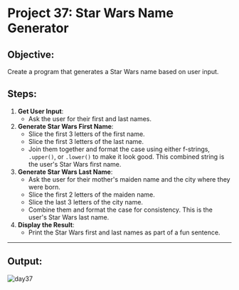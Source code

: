 # Project 37: Star Wars Name Generator

## Objective:
Create a program that generates a Star Wars name based on user input.

## Steps:
1. **Get User Input**:
   - Ask the user for their first and last names.
2. **Generate Star Wars First Name**:
   - Slice the first 3 letters of the first name.
   - Slice the first 3 letters of the last name.
   - Join them together and format the case using either f-strings, `.upper()`, or `.lower()` to make it look good. This combined string is the user's Star Wars first name.
3. **Generate Star Wars Last Name**:
   - Ask the user for their mother's maiden name and the city where they were born.
   - Slice the first 2 letters of the maiden name.
   - Slice the last 3 letters of the city name.
   - Combine them and format the case for consistency. This is the user's Star Wars last name.
4. **Display the Result**:
   - Print the Star Wars first and last names as part of a fun sentence.

---
## Output:
![day37](https://github.com/user-attachments/assets/5e6b7a02-dc9e-44a8-9f1f-2876251749f6)
